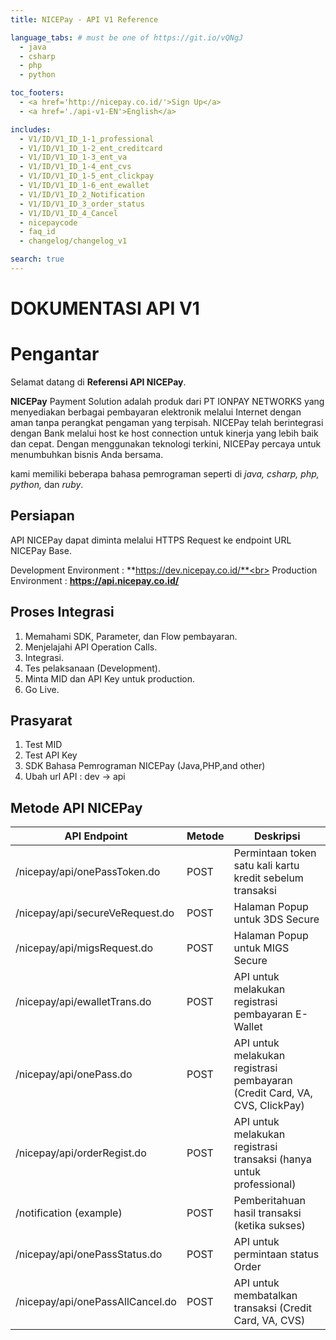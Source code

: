 ```yaml
---
title: NICEPay - API V1 Reference

language_tabs: # must be one of https://git.io/vQNgJ
  - java
  - csharp
  - php
  - python

toc_footers:
  - <a href='http://nicepay.co.id/'>Sign Up</a>
  - <a href='./api-v1-EN'>English</a>

includes:
  - V1/ID/V1_ID_1-1_professional
  - V1/ID/V1_ID_1-2_ent_creditcard
  - V1/ID/V1_ID_1-3_ent_va
  - V1/ID/V1_ID_1-4_ent_cvs
  - V1/ID/V1_ID_1-5_ent_clickpay
  - V1/ID/V1_ID_1-6_ent_ewallet
  - V1/ID/V1_ID_2_Notification
  - V1/ID/V1_ID_3_order_status
  - V1/ID/V1_ID_4_Cancel
  - nicepaycode
  - faq_id
  - changelog/changelog_v1

search: true
---
```

# DOKUMENTASI API V1

# Pengantar

Selamat datang di **Referensi API NICEPay**.

**NICEPay** Payment Solution adalah produk dari PT IONPAY NETWORKS yang menyediakan berbagai pembayaran elektronik melalui Internet dengan aman tanpa perangkat pengaman yang terpisah. NICEPay telah berintegrasi dengan Bank melalui host ke host connection untuk kinerja yang lebih baik dan cepat. Dengan menggunakan teknologi terkini, NICEPay percaya untuk menumbuhkan bisnis Anda bersama.

kami memiliki beberapa bahasa pemrograman seperti di *java, csharp, php, python,* dan *ruby*.

## Persiapan

API NICEPay dapat diminta melalui HTTPS Request ke endpoint URL NICEPay Base.

Development Environment : **https://dev.nicepay.co.id/**<br>
Production Environment : **https://api.nicepay.co.id/**


## Proses Integrasi
<ol type="1">
  <li>Memahami SDK, Parameter, dan Flow pembayaran.</li>
  <li>Menjelajahi API Operation Calls.</li>
  <li>Integrasi.</li>
  <li>Tes pelaksanaan (Development).</li>
  <li>Minta MID dan API Key untuk production.</li>
  <li>Go Live.</li>
</ol>

## Prasyarat
<ol type="1">
  <li>Test MID
  <li>Test API Key
  <li>SDK Bahasa Pemrograman NICEPay (Java,PHP,and other)
  <li>Ubah url API : dev -> api
</ol>

## Metode API NICEPay

API Endpoint | Metode | Deskripsi
------------ | ------------| ------------------------
/nicepay/api/onePassToken.do | POST | Permintaan token satu kali kartu kredit sebelum transaksi
/nicepay/api/secureVeRequest.do| POST | Halaman Popup untuk 3DS Secure
/nicepay/api/migsRequest.do | POST | Halaman Popup untuk MIGS Secure
/nicepay/api/ewalletTrans.do | POST | API untuk melakukan registrasi pembayaran E-Wallet
/nicepay/api/onePass.do | POST | API untuk melakukan registrasi pembayaran (Credit Card, VA, CVS, ClickPay)
/nicepay/api/orderRegist.do | POST | API untuk melakukan registrasi transaksi (hanya untuk professional)
/notification (example) | POST | Pemberitahuan hasil transaksi (ketika sukses)
/nicepay/api/onePassStatus.do | POST | API untuk permintaan status Order
/nicepay/api/onePassAllCancel.do | POST | API untuk membatalkan transaksi (Credit Card, VA, CVS)
